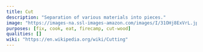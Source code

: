 ```yaml
---
title: Cut
description: "Separation of various materials into pieces."
image: "https://images-na.ssl-images-amazon.com/images/I/31OHj8ExVrL.jpg"
purposes: [fix, cook, eat, firecamp, cut-wood]
qualities: []
wiki: "https://en.wikipedia.org/wiki/Cutting"
---
```

